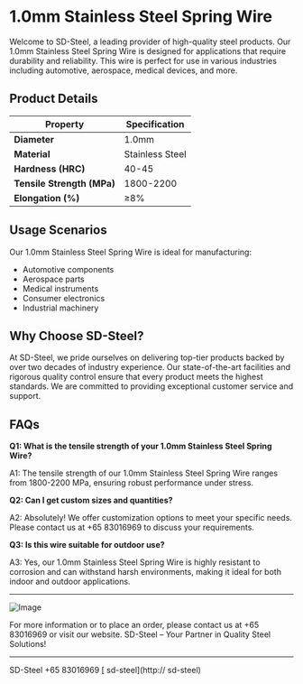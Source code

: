 # 1.0mm Stainless Steel Spring Wire

Welcome to SD-Steel, a leading provider of high-quality steel products. Our 1.0mm Stainless Steel Spring Wire is designed for applications that require durability and reliability. This wire is perfect for use in various industries including automotive, aerospace, medical devices, and more.

## Product Details

| **Property**            | **Specification**        |
|-------------------------|--------------------------|
| **Diameter**            | 1.0mm                    |
| **Material**            | Stainless Steel          |
| **Hardness (HRC)**      | 40-45                    |
| **Tensile Strength (MPa)** | 1800-2200            |
| **Elongation (%)**      | ≥8%                      |

## Usage Scenarios

Our 1.0mm Stainless Steel Spring Wire is ideal for manufacturing:

- Automotive components
- Aerospace parts
- Medical instruments
- Consumer electronics
- Industrial machinery

## Why Choose SD-Steel?

At SD-Steel, we pride ourselves on delivering top-tier products backed by over two decades of industry experience. Our state-of-the-art facilities and rigorous quality control ensure that every product meets the highest standards. We are committed to providing exceptional customer service and support.

## FAQs

**Q1: What is the tensile strength of your 1.0mm Stainless Steel Spring Wire?**

A1: The tensile strength of our 1.0mm Stainless Steel Spring Wire ranges from 1800-2200 MPa, ensuring robust performance under stress.

**Q2: Can I get custom sizes and quantities?**

A2: Absolutely! We offer customization options to meet your specific needs. Please contact us at +65 83016969 to discuss your requirements.

**Q3: Is this wire suitable for outdoor use?**

A3: Yes, our 1.0mm Stainless Steel Spring Wire is highly resistant to corrosion and can withstand harsh environments, making it ideal for both indoor and outdoor applications.

---

![Image](https://github.com/user-attachments/assets/2567258e-e124-4816-932d-1809bd27ef0b)

For more information or to place an order, please contact us at +65 83016969 or visit our website. SD-Steel – Your Partner in Quality Steel Solutions!

---

SD-Steel
+65 83016969
[ sd-steel](http:// sd-steel)